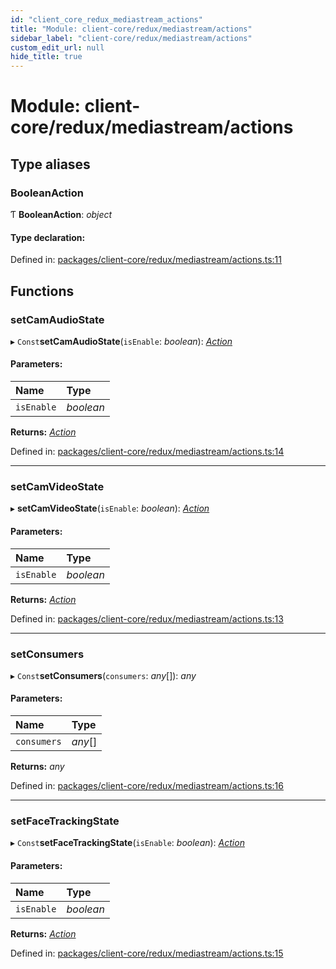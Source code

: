 ```yaml
---
id: "client_core_redux_mediastream_actions"
title: "Module: client-core/redux/mediastream/actions"
sidebar_label: "client-core/redux/mediastream/actions"
custom_edit_url: null
hide_title: true
---
```


# Module: client-core/redux/mediastream/actions

## Type aliases

### BooleanAction

Ƭ **BooleanAction**: *object*

#### Type declaration:

Defined in: [packages/client-core/redux/mediastream/actions.ts:11](https://github.com/xr3ngine/xr3ngine/blob/5c3dcaef1/packages/client-core/redux/mediastream/actions.ts#L11)

## Functions

### setCamAudioState

▸ `Const`**setCamAudioState**(`isEnable`: *boolean*): [*Action*](client_core_redux_actions.md#action)

#### Parameters:

Name | Type |
:------ | :------ |
`isEnable` | *boolean* |

**Returns:** [*Action*](client_core_redux_actions.md#action)

Defined in: [packages/client-core/redux/mediastream/actions.ts:14](https://github.com/xr3ngine/xr3ngine/blob/5c3dcaef1/packages/client-core/redux/mediastream/actions.ts#L14)

___

### setCamVideoState

▸ **setCamVideoState**(`isEnable`: *boolean*): [*Action*](client_core_redux_actions.md#action)

#### Parameters:

Name | Type |
:------ | :------ |
`isEnable` | *boolean* |

**Returns:** [*Action*](client_core_redux_actions.md#action)

Defined in: [packages/client-core/redux/mediastream/actions.ts:13](https://github.com/xr3ngine/xr3ngine/blob/5c3dcaef1/packages/client-core/redux/mediastream/actions.ts#L13)

___

### setConsumers

▸ `Const`**setConsumers**(`consumers`: *any*[]): *any*

#### Parameters:

Name | Type |
:------ | :------ |
`consumers` | *any*[] |

**Returns:** *any*

Defined in: [packages/client-core/redux/mediastream/actions.ts:16](https://github.com/xr3ngine/xr3ngine/blob/5c3dcaef1/packages/client-core/redux/mediastream/actions.ts#L16)

___

### setFaceTrackingState

▸ `Const`**setFaceTrackingState**(`isEnable`: *boolean*): [*Action*](client_core_redux_actions.md#action)

#### Parameters:

Name | Type |
:------ | :------ |
`isEnable` | *boolean* |

**Returns:** [*Action*](client_core_redux_actions.md#action)

Defined in: [packages/client-core/redux/mediastream/actions.ts:15](https://github.com/xr3ngine/xr3ngine/blob/5c3dcaef1/packages/client-core/redux/mediastream/actions.ts#L15)
